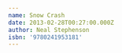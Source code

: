 ```yaml
---
name: Snow Crash
date: 2013-02-28T00:27:00.000Z
author: Neal Stephenson
isbn: '9780241953181'
---
```


